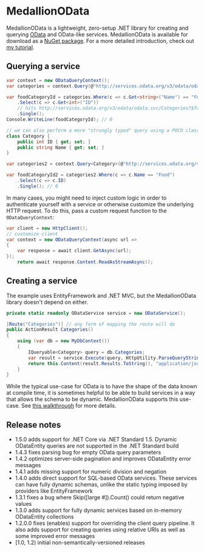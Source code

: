 # MedallionOData

MedallionOData is a lightweight, zero-setup .NET library for creating and querying [OData](http://msdn.microsoft.com/en-us/library/ff478141.aspx) and OData-like services. MedallionOData is available for download as a [NuGet package](https://www.nuget.org/packages/MedallionOData). For a more detailed introduction, check out [my tutorial](https://github.com/steaks/codeducky/blob/master/blogs/IntroducingMedallionOData.md).

## Querying a service

```C#
var context = new ODataQueryContext();
var categories = context.Query(@"http://services.odata.org/v3/odata/odata.svc/Categories");

var foodCategoryId = categories.Where(c => c.Get<string>("Name") == "Food")
    .Select(c => c.Get<int>("ID"))
	// hits http://services.odata.org/v3/odata/odata.svc/Categories?$format=json&$filter=Name eq 'Food'&$select=ID
	.Single();
Console.WriteLine(foodCategoryId); // 0

// we can also perform a more "strongly typed" query using a POCO class
class Category {
	public int ID { get; set; }
	public string Name { get; set; }
}

var categories2 = context.Query<Category>(@"http://services.odata.org/v3/odata/odata.svc/Categories");

var foodCategoryId2 = categories2.Where(c => c.Name == "Food")
	.Select(c => c.ID)
	.Single(); // 0
```

In many cases, you might need to inject custom logic in order to authenticate yourself with a service or otherwise customize the underlying HTTP request. To do this, pass a custom request function to the `ODataQueryContext`:

```C#
var client = new HttpClient();
// customize client
var context = new ODataQueryContext(async url =>
{
	var response = await client.GetAsync(url);
});
	return await response.Content.ReadAsStreamAsync();
```

## Creating a service

The example uses EntityFramework and .NET MVC, but the MedallionOData library doesn't depend on either.

```C#
private static readonly ODataService service = new ODataService();

[Route("Categories")] // any form of mapping the route will do
public ActionResult Categories()
{
	using (var db = new MyDbContext())
	{
		IQueryable<Category> query = db.Categories;
		var result = service.Execute(query, HttpUtility.ParseQueryString(this.Request.Url.Query));
		return this.Content(result.Results.ToString(), "application/json");
	}
}
```

While the typical use-case for OData is to have the shape of the data known at compile time, it is sometimes helpful to be able to build services in a way that allows the schema to be dynamic. MedallionOData supports this use-case. See [this walkthrough](https://github.com/steaks/codeducky/blob/master/blogs/MedallionODataDynamicDataTables.md) for more details.

## Release notes
- 1.5.0 adds support for .NET Core via .NET Standard 1.5. Dynamic ODataEntity queries are not supported in the .NET Standard build
- 1.4.3 fixes parsing bug for empty OData query parameters
- 1.4.2 optimizes server-side pagination and improves ODataEntity error messages
- 1.4.1 adds missing support for numeric division and negation
- 1.4.0 adds direct support for SQL-based OData services. These services can have fully dynamic schemas, unlike the static typing imposed by providers like EntityFramework
- 1.3.1 fixes a bug where Skip([large #]).Count() could return negative values
- 1.3.0 adds support for fully dynamic services based on in-memory ODataEntity collections
- 1.2.0.0 fixes (enables) support for overriding the client query pipeline. It also adds support for creating queries using relative URIs as well as some improved error messages
- [1.0, 1.2) initial non-semantically-versioned releases

